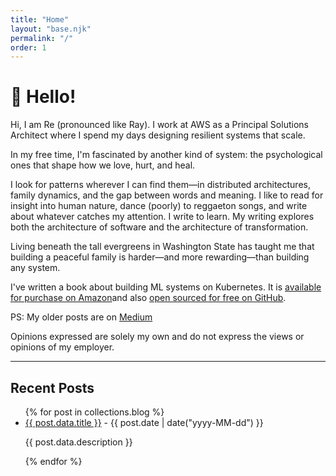 ```yaml
---
title: "Home"
layout: "base.njk"
permalink: "/"
order: 1
---
```


# 👋 Hello!

Hi, I am Re (pronounced like Ray). I work at AWS as a Principal Solutions Architect where I spend my days designing resilient systems that scale.

In my free time, I'm fascinated by another kind of system: the psychological ones that shape how we love, hurt, and heal.

I look for patterns wherever I can find them—in distributed architectures, family dynamics, and the gap between words and meaning. I like to read for insight into human nature, dance (poorly) to reggaeton songs, and write about whatever catches my attention. I write to learn. My writing explores both the architecture of software and the architecture of transformation.

Living beneath the tall evergreens in Washington State has taught me that building a peaceful family is harder—and more rewarding—than building any system.

I've written a book about building ML systems on Kubernetes. It is [available for purchase on Amazon](https://www.amazon.com/dp/B0FQ4BFHLV)and also [open sourced for free on GitHub](https://github.com/mlops-on-kubernetes/Book).

PS: My older posts are on [Medium](https://medium.com/@realz)

Opinions expressed are solely my own and do not express the views or opinions of my employer.

---

## Recent Posts

<ul class="blogList">
  {% for post in collections.blog %}
  <li class=blogListItem>
    <a href="{{ post.url }}">{{ post.data.title }}</a> - {{ post.date | date("yyyy-MM-dd") }}
    <p>{{ post.data.description }}</p>
  </li>
  {% endfor %}
</ul>
